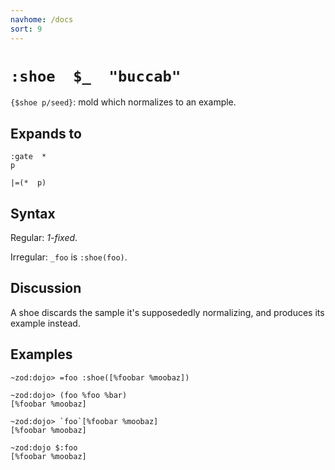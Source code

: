 ```yaml
---
navhome: /docs
sort: 9
---
```


# `:shoe  $_  "buccab"`

`{$shoe p/seed}`: mold which normalizes to an example.

## Expands to

```
:gate  *
p
```

```
|=(*  p)
```

## Syntax

Regular: *1-fixed*.

Irregular: `_foo` is `:shoe(foo)`.

## Discussion

A shoe discards the sample it's supposededly normalizing, and
produces its example instead.

## Examples

```
~zod:dojo> =foo :shoe([%foobar %moobaz])

~zod:dojo> (foo %foo %bar)
[%foobar %moobaz]

~zod:dojo> `foo`[%foobar %moobaz]
[%foobar %moobaz]

~zod:dojo $:foo
[%foobar %moobaz]
```
